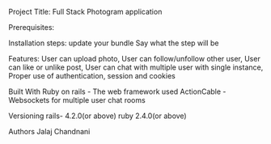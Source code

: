 Project Title:
Full Stack Photogram application

Prerequisites:


Installation steps:
update your bundle
Say what the step will be

Features:
User can upload photo,
User can follow/unfollow other user,
User can like or unlike post,
User can chat with multiple user with single instance,
Proper use of authentication, session and cookies


Built With
Ruby on rails - The web framework used
ActionCable - Websockets for multiple user chat rooms

Versioning
rails- 4.2.0(or above)
ruby 2.4.0(or above)

Authors
Jalaj Chandnani



